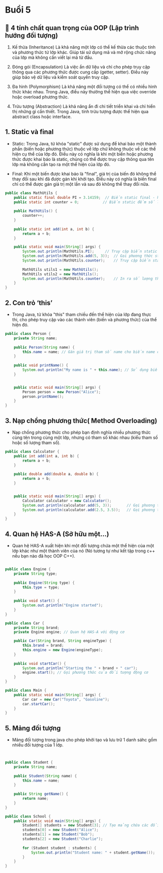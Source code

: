 ﻿# Buổi 5

## 🔑 4 tính chất quan trọng của OOP (Lập trình hướng đối tượng)
1. Kế thừa (Inheritance)
Là khả năng một lớp có thể kế thừa các thuộc tính và phương thức từ lớp khác. Giúp tái sử dụng mã và mở rộng chức năng của lớp mà không cần viết lại mã từ đầu.

2. Đóng gói (Encapsulation)
Là việc ẩn dữ liệu và chỉ cho phép truy cập thông qua các phương thức được cung cấp (getter, setter). Điều này giúp bảo vệ dữ liệu và kiểm soát quyền truy cập.

3. Đa hình (Polymorphism)
Là khả năng một đối tượng có thể có nhiều hình thức khác nhau. Trong Java, điều này thường thể hiện qua việc override hoặc overload phương thức.

4. Trừu tượng (Abstraction)
Là khả năng ẩn đi chi tiết triển khai và chỉ hiển thị những gì cần thiết. Trong Java, tính trừu tượng được thể hiện qua abstract class hoặc interface.
## 1. Static và final

- Static: Trong Java, từ khóa "static" được sử dụng để khai báo một thành phần (biến hoặc phương thức) thuộc về lớp chứ không thuộc về các thể hiện cụ thể của lớp đó. Điều này có nghĩa là khi một biến hoặc phương thức được khai báo là static, chúng có thể được truy cập thông qua tên lớp mà không cần tạo ra một thể hiện của lớp đó.

- Final: Khi một biến được khai báo là "final", giá trị của biến đó không thể thay đổi sau khi đã được gán khi khởi tạo. Điều này có nghĩa là biến final chỉ có thể được gán giá trị một lần và sau đó không thể thay đổi nữa.


```java
public class MathUtils {
    public static final double PI = 3.14159;  // Biến static final - hằng số PI
    public static int counter = 0;           // Biến static đếm số lượng thể hiện đã được tạo
    
    public MathUtils() {
        counter++;
    }
    
    public static int add(int a, int b) {
        return a + b;
    }

    public static void main(String[] args) {
        System.out.println(MathUtils.PI);     // Truy cập biến static final PI thông qua tên lớp
        System.out.println(MathUtils.add(5, 3));  // Gọi phương thức static add
        System.out.println(MathUtils.counter);    // Truy cập biến static counter
        
        MathUtils utils1 = new MathUtils();
        MathUtils utils2 = new MathUtils();
        System.out.println(MathUtils.counter);    // In ra số lượng thể hiện đã được tạo
    }
}

```

## 2. Con trỏ ‘this’

- Trong Java, từ khóa "this" tham chiếu đến thể hiện của lớp đang thực thi, cho phép truy cập vào các thành viên (biến và phương thức) của thể hiện đó.


```java
public class Person {
    private String name;
    
    public Person(String name) {
        this.name = name; // Gán giá trị tham số name cho biến name của thể hiện đang được tạo
    }
    
    public void printName() {
        System.out.println("My name is " + this.name); // Sử dụng biến name của thể hiện hiện tại
    }


    public static void main(String[] args) {
        Person person = new Person("Alice");
        person.printName();
    }
}

```


## 3. Nạp chồng phương thức( Method Overloading)

- Nạp chồng phương thức cho phép bạn định nghĩa nhiều phương thức cùng tên trong cùng một lớp, nhưng có tham số khác nhau (kiểu tham số hoặc số lượng tham số).

```java
public class Calculator {
    public int add(int a, int b) {
        return a + b;
    }
    
    public double add(double a, double b) {
        return a + b;
    }


    public static void main(String[] args) {
        Calculator calculator = new Calculator();
        System.out.println(calculator.add(5, 3));       // Gọi phương thức int add(int a, int b)
        System.out.println(calculator.add(2.5, 3.5));   // Gọi phương thức double add(double a, double b)
    }
}
```

## 4. Quan hệ HAS-A (Sở hữu một...)

- Quan hệ HAS-A xuất hiện khi một đối tượng chứa một thể hiện của một lớp khác như một thành viên của nó (Nó tương tự như kết tập trong c++ nếu bạn nào đã học OOP C++).

``` java

public class Engine {
    private String type;
    
    public Engine(String type) {
        this.type = type;
    }
    
    public void start() {
        System.out.println("Engine started");
    }
}

public class Car {
    private String brand;
    private Engine engine; // Quan hệ HAS-A với động cơ

    public Car(String brand, String engineType) {
        this.brand = brand;
        this.engine = new Engine(engineType);
    }
    
    public void startCar() {
        System.out.println("Starting the " + brand + " car");
        engine.start(); // Gọi phương thức của đối tượng động cơ
    }
}

public class Main {
    public static void main(String[] args) {
        Car car = new Car("Toyota", "Gasoline");
        car.startCar();
    }
}


```

## 5. Mảng đối tượng

- Mảng đối tượng trong java cho phép khởi tạo và lưu trữ 1 danh sáhc gồm nhiều đối tượng của 1 lớp.


``` java


public class Student {
    private String name;
    
    public Student(String name) {
        this.name = name;
    }
    
    public String getName() {
        return name;
    }
}

public class School {
    public static void main(String[] args) {
        Student[] students = new Student[3]; // Tạo mảng chứa các đối tượng Student
        students[0] = new Student("Alice");
        students[1] = new Student("Bob");
        students[2] = new Student("Charlie");
        
        for (Student student : students) {
            System.out.println("Student name: " + student.getName());
        }
    }
}


```













